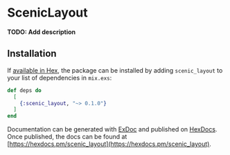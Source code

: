 # ScenicLayout

**TODO: Add description**

## Installation

If [available in Hex](https://hex.pm/docs/publish), the package can be installed
by adding `scenic_layout` to your list of dependencies in `mix.exs`:

```elixir
def deps do
  [
    {:scenic_layout, "~> 0.1.0"}
  ]
end
```

Documentation can be generated with [ExDoc](https://github.com/elixir-lang/ex_doc)
and published on [HexDocs](https://hexdocs.pm). Once published, the docs can
be found at [https://hexdocs.pm/scenic_layout](https://hexdocs.pm/scenic_layout).

